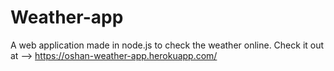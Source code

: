 # Weather-app
A web application made in node.js to check the weather online.
Check it out at --> https://oshan-weather-app.herokuapp.com/
